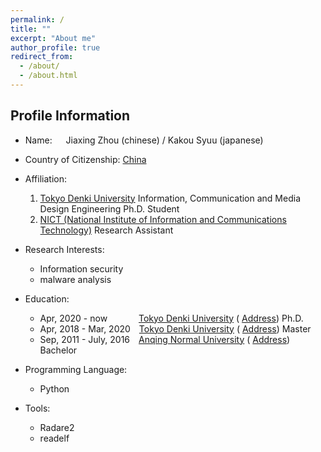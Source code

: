 ```yaml
---
permalink: /
title: ""
excerpt: "About me"
author_profile: true
redirect_from: 
  - /about/
  - /about.html
---
```



## Profile Information
- Name: &emsp; Jiaxing Zhou (chinese) / Kakou Syuu (japanese)
- Country of Citizenship: <i class="fas fa-map-marker-alt" style="color:rgb(12, 12, 13); font-size:.85em" aria-hidden="true"></i> [China](https://goo.gl/maps/tTsGg91ARqmZEdq8A)

- Affiliation: 
  1. [Tokyo Denki University](https://www.dendai.ac.jp/en/) Information, Communication and Media Design Engineering Ph.D. Student
  2. [NICT (National Institute of Information and Communications Technology)](https://www.nict.go.jp/en/index.html) Research Assistant
- Research Interests:
  - Information security
  - malware analysis
- Education:
  - Apr, 2020 - now &emsp;&emsp;&emsp;  [Tokyo Denki University](https://www.dendai.ac.jp/en/) (<i class="fas fa-map-marker-alt" style="color:rgb(12, 12, 13); font-size:.85em" aria-hidden="true"></i> [Address](https://goo.gl/maps/6xDxm3roWxyvtanf9)) Ph.D. 
  - Apr, 2018 - Mar, 2020&emsp;[Tokyo Denki University](https://www.dendai.ac.jp/en/) (<i class="fas fa-map-marker-alt" style="color:rgb(12, 12, 13); font-size:.85em" aria-hidden="true"></i> [Address](https://goo.gl/maps/6xDxm3roWxyvtanf9)) Master
  - Sep, 2011 - July, 2016&emsp;[Anqing Normal University](https://www.aqnu.edu.cn/) (<i class="fas fa-map-marker-alt" style="color:rgb(12, 12, 13); font-size:.85em" aria-hidden="true"></i> [Address](https://goo.gl/maps/Ayn8ba2zD9cfw98M6)) Bachelor
 
- <i class="fas fa-code" style="color:rgb(2, 35, 247); font-size:.85em" aria-hidden="true"></i> Programming Language:
  - <i class="fab fa-python" style="color:rgb(252,109,38); font-size:.85em" aria-hidden="true"></i> Python 
- <i class="fas fa-tools" style="color:rgb(12, 12, 13); font-size:.85em" aria-hidden="true"></i> Tools:
  - Radare2
  - readelf
